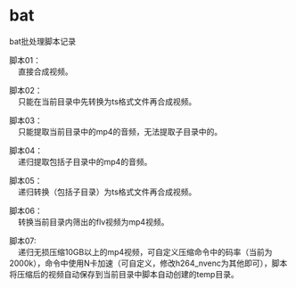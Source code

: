 # bat
bat批处理脚本记录

脚本01：  
&nbsp;&nbsp;&nbsp;&nbsp;直接合成视频。 

脚本02：  
&nbsp;&nbsp;&nbsp;&nbsp;只能在当前目录中先转换为ts格式文件再合成视频。 

脚本03：  
&nbsp;&nbsp;&nbsp;&nbsp;只能提取当前目录中的mp4的音频，无法提取子目录中的。  

脚本04：  
&nbsp;&nbsp;&nbsp;&nbsp;递归提取包括子目录中的mp4的音频。  

脚本05：  
&nbsp;&nbsp;&nbsp;&nbsp;递归转换（包括子目录）为ts格式文件再合成视频。  

脚本06：  
&nbsp;&nbsp;&nbsp;&nbsp;转换当前目录内筛出的flv视频为mp4视频。  

脚本07:  
&nbsp;&nbsp;&nbsp;&nbsp;递归无损压缩10GB以上的mp4视频，可自定义压缩命令中的码率（当前为2000k），命令中使用N卡加速（可自定义，修改h264_nvenc为其他即可），脚本将压缩后的视频自动保存到当前目录中脚本自动创建的temp目录。
